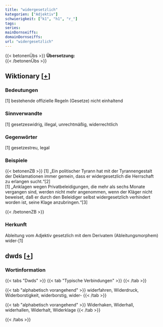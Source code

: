 ```yaml
---
title: "widergesetzlich"
kategorien: ["Adjektiv"]
schwierigkeit: ["k1", "h1", "r_"]
tags:
series:
mainDornseiffs:
domainDornseiffs:
url: "widergesetzlich"
---
```


{{< betonenÜbs >}}
**Übersetzung:**  
{{< /betonenÜbs >}}

## Wiktionary [[+](https://de.wiktionary.org/wiki/widergesetzlich)]

### Bedeutungen
[1] bestehende offizielle Regeln (Gesetze) nicht einhaltend  

### Sinnverwandte
[1] gesetzeswidrig, illegal, unrechtmäßig, widerrechtlich  

### Gegenwörter
[1] gesetzestreu, legal  

### Beispiele
{{< betonenZB >}}
[1] „Ein politischer Tyrann hat mit der Tyrannengestalt der Deklamationen immer gemein, dass er widergesetzlich die Herrschaft zu erlangen sucht.“[2]  
[1] „Anklagen wegen Privatbeleidigungen, die mehr als sechs Monate vergangen sind, werden nicht mehr angenommen, wenn der Kläger nicht beweiset, daß er durch den Beleidiger selbst widergesetzlich verhindert worden ist, seine Klage anzubringen.“[3]  

{{< /betonenZB >}}
### Herkunft
Ableitung vom Adjektiv gesetzlich mit dem Derivatem (Ableitungsmorphem) wider-[1]  



## dwds [[+](https://www.dwds.de/wb/widergesetzlich)]

### Wortinformation
{{< tabs "Dwds" >}}
{{< tab "Typische Verbindungen" >}}
{{< /tab >}}

{{< tab "alphabetisch vorangehend" >}}
widerfahren, Widerdruck, Widerborstigkeit, widerborstig, wider-
{{< /tab >}}

{{< tab "alphabetisch vorangehend" >}}
Widerhaken, Widerhall, widerhallen, Widerhalt, Widerklage
{{< /tab >}}

{{< /tabs >}}

